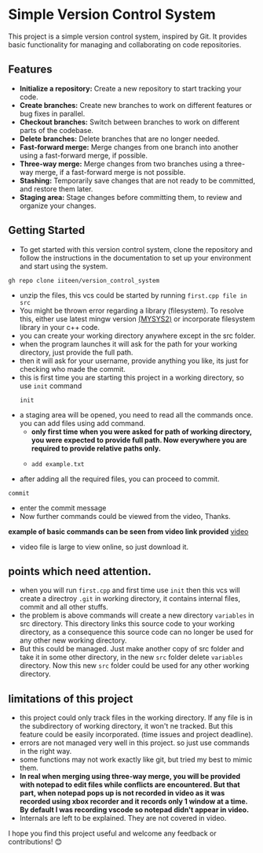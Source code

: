 # Simple Version Control System

This project is a simple version control system, inspired by Git. It provides basic functionality for managing and collaborating on code repositories.

## Features

- **Initialize a repository:** Create a new repository to start tracking your code.
- **Create branches:** Create new branches to work on different features or bug fixes in parallel.
- **Checkout branches:** Switch between branches to work on different parts of the codebase.
- **Delete branches:** Delete branches that are no longer needed.
- **Fast-forward merge:** Merge changes from one branch into another using a fast-forward merge, if possible.
- **Three-way merge:** Merge changes from two branches using a three-way merge, if a fast-forward merge is not possible.
- **Stashing:** Temporarily save changes that are not ready to be committed, and restore them later.
- **Staging area:** Stage changes before committing them, to review and organize your changes.

## Getting Started
- To get started with this version control system, clone the repository and follow the instructions in the documentation to set up your environment and start using the system.
```shell
gh repo clone iiteen/version_control_system
```
- unzip the files, this vcs could be started by running `first.cpp file in src`
- You might be thrown error regarding a library (filesystem). To resolve this, either use latest mingw version [(MYSYS2)](https://www.msys2.org/) or incorporate filesystem library in your c++ code.
- you can create your working directory anywhere except in the src folder.
- when the program launches it will ask for the path for your working directory, just provide the full path.
- then it will ask for your username, provide anything you like, its just for checking who made the commit.
- this is first time you are starting this project in a working directory, so use `init` command
  ```shell
  init
  ```
- a staging area will be opened, you need to read all the commands once. you can add files using add command.
  - **only first time when you were asked for path of working directory, you were expected to provide full path. Now everywhere you are required to provide relative paths only.**
  - ```shell
    add example.txt
    ```
-  after adding all the required files, you can proceed to commit.
  ```shell
commit
```
- enter the commit message
- Now further commands could be viewed from the video, Thanks.


**example of basic commands can be seen from video link provided**
[video](https://drive.google.com/uc?id=1Y0xREYoJrl9bAcB1uyNKuc7DFIc_KC8y&export=download)
- video file is large to view online, so just download it.

## points which need attention.
- when you will run `first.cpp` and first time use `init` then this vcs will create a directroy `.git` in working directory, it contains internal files, commit and all other stuffs.
- the problem is above commands will create a new directory `variables` in src directory. This directory links this source code to your working directory, as a consequence this source code can no longer be used for any other new working directory.
- But this could be managed. Just make another copy of src folder and take it in some other directory, in the new `src` folder delete `variables` directory. Now this new `src` folder could be used for any other working directory.

## limitations of this project
- this project could only track files in the working directory. If any file is in the subdirectory of working directory, it won't ne tracked. But this feature could be easily incorporated. (time issues and project deadline).
- errors are not managed very well in this project. so just use commands in the right way.
- some functions may not work exactly like git, but tried my best to mimic them.
- **In real when merging using three-way merge, you will be provided with notepad to edit files while conflicts are encountered. But that part, when notepad pops up is not recorded in video as it was recorded using xbox recorder and it records only 1 window at a time. By default I was recording vscode so notepad didn't appear in video.**
- Internals are left to be explained. They are not covered in video.

I hope you find this project useful and welcome any feedback or contributions! 😊
